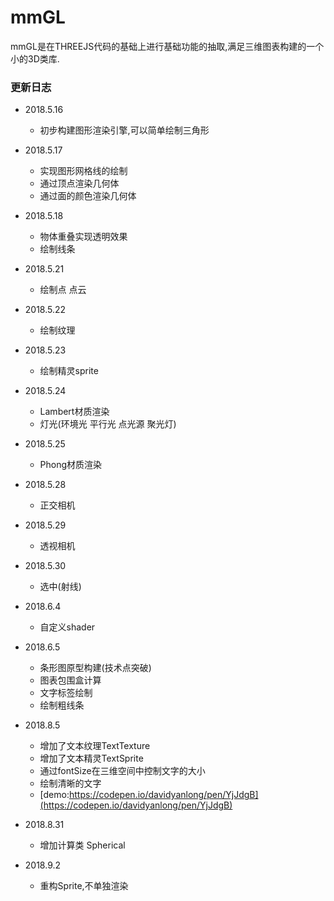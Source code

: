 
mmGL
======

mmGL是在THREEJS代码的基础上进行基础功能的抽取,满足三维图表构建的一个小的3D类库.

### 更新日志

*   2018.5.16

    *   初步构建图形渲染引擎,可以简单绘制三角形
*   2018.5.17

    *   实现图形网格线的绘制
    *   通过顶点渲染几何体
    *   通过面的颜色渲染几何体
*   2018.5.18

    *   物体重叠实现透明效果
    *   绘制线条
*   2018.5.21

    *   绘制点 点云
    
*   2018.5.22    
    *   绘制纹理
  
*   2018.5.23    
    *   绘制精灵sprite 
 
*   2018.5.24    
    *   Lambert材质渲染 
    *   灯光(环境光 平行光 点光源  聚光灯)
    
*   2018.5.25    
    *   Phong材质渲染

*   2018.5.28    
    *   正交相机
    
*   2018.5.29    
    *   透视相机
    
*   2018.5.30    
    *   选中(射线) 
    
*   2018.6.4    
    *   自定义shader
    
*   2018.6.5    
    *   条形图原型构建(技术点突破)
    *   图表包围盒计算
    *   文字标签绘制
    *   绘制粗线条
 
 
*   2018.8.5    
    *   增加了文本纹理TextTexture
    *   增加了文本精灵TextSprite
    *   通过fontSize在三维空间中控制文字的大小
    *   绘制清晰的文字
    *   [demo:https://codepen.io/davidyanlong/pen/YjJdgB](https://codepen.io/davidyanlong/pen/YjJdgB)

*   2018.8.31
    * 增加计算类 Spherical 

*  2018.9.2
    * 重构Sprite,不单独渲染        